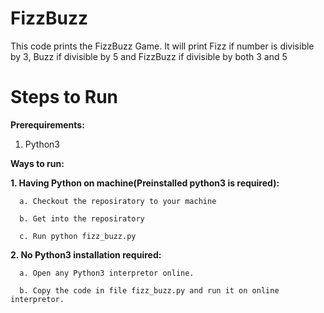 # FizzBuzz
This code prints the FizzBuzz Game. It will print Fizz if number is divisible by 3, Buzz if divisible by 5 and FizzBuzz if divisible by both 3 and 5

# Steps to Run
**Prerequirements:**
1. Python3

**Ways to run:**

**1. Having Python on machine(Preinstalled python3 is required):**

      a. Checkout the reposiratory to your machine
   
      b. Get into the reposiratory
   
      c. Run python fizz_buzz.py
   
**2. No Python3 installation required:**

      a. Open any Python3 interpretor online.
   
      b. Copy the code in file fizz_buzz.py and run it on online interpretor.
